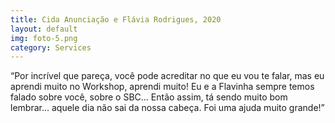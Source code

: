 ```yaml
---
title: Cida Anunciação e Flávia Rodrigues, 2020
layout: default
img: foto-5.png
category: Services
---
```


“Por incrível que pareça, você pode acreditar no que eu vou te falar, mas eu aprendi muito no Workshop, aprendi muito! Eu e a Flavinha sempre temos falado sobre você, sobre o SBC... Então assim, tá sendo muito bom lembrar...  aquele dia não sai da nossa cabeça. Foi uma ajuda muito grande!”
